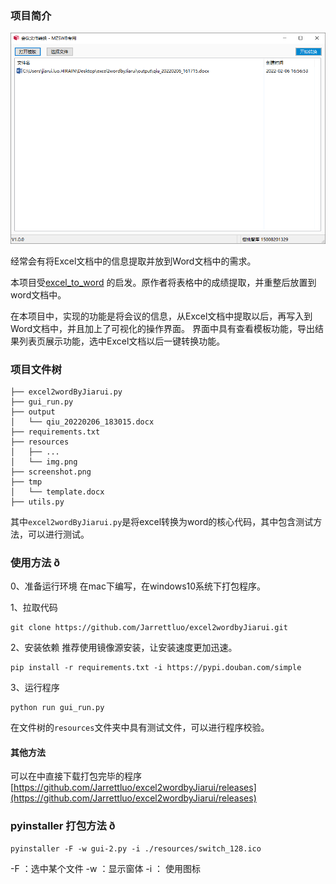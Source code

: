 ### 项目简介

![Excel会议文档转换为Word文档](screenshot.png)

经常会有将Excel文档中的信息提取并放到Word文档中的需求。


本项目受[excel_to_word](https://github.com/star1986xk/excel_to_word) 的启发。原作者将表格中的成绩提取，并重整后放置到word文档中。


在本项目中，实现的功能是将会议的信息，从Excel文档中提取以后，再写入到Word文档中，并且加上了可视化的操作界面。
界面中具有查看模板功能，导出结果列表页展示功能，选中Excel文档以后一键转换功能。

### 项目文件树
```shell
├── excel2wordByJiarui.py
├── gui_run.py
├── output
│   └── qiu_20220206_183015.docx
├── requirements.txt
├── resources
│   ├── ...
│   └── img.png
├── screenshot.png
├── tmp
│   └── template.docx
├── utils.py

```
其中`excel2wordByJiarui.py`是将excel转换为word的核心代码，其中包含测试方法，可以进行测试。

### 使用方法 ð
0、准备运行环境
在mac下编写，在windows10系统下打包程序。

1、拉取代码
```shell
git clone https://github.com/Jarrettluo/excel2wordbyJiarui.git
```
2、安装依赖
推荐使用镜像源安装，让安装速度更加迅速。
```shell
pip install -r requirements.txt -i https://pypi.douban.com/simple
```

3、运行程序
```shell
python run gui_run.py
```
在文件树的`resources`文件夹中具有测试文件，可以进行程序校验。

#### 其他方法
可以在中直接下载打包完毕的程序
[https://github.com/Jarrettluo/excel2wordbyJiarui/releases](https://github.com/Jarrettluo/excel2wordbyJiarui/releases)



### pyinstaller 打包方法 ð
```
pyinstaller -F -w gui-2.py -i ./resources/switch_128.ico
```
-F ：选中某个文件
-w ：显示窗体
-i ： 使用图标